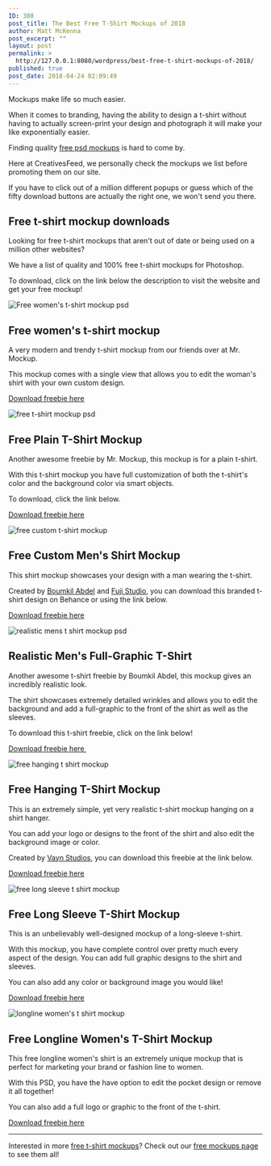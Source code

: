 ```yaml
---
ID: 380
post_title: The Best Free T-Shirt Mockups of 2018
author: Matt McKenna
post_excerpt: ""
layout: post
permalink: >
  http://127.0.0.1:8080/wordpress/best-free-t-shirt-mockups-of-2018/
published: true
post_date: 2018-04-24 02:09:49
---
```

Mockups make life so much easier.

When it comes to branding, having the ability to design a t-shirt without having to actually screen-print your design and photograph it will make your like exponentially easier.

Finding quality <a href="http://127.0.0.1:8080/wordpress/free-mockups/">free psd mockups</a> is hard to come by.

Here at CreativesFeed, we personally check the mockups we list before promoting them on our site.

If you have to click out of a million different popups or guess which of the fifty download buttons are actually the right one, we won't send you there.
<h2>Free t-shirt mockup downloads</h2>
Looking for free t-shirt mockups that aren't out of date or being used on a million other websites?

We have a list of quality and 100% free t-shirt mockups for Photoshop.

To download, click on the link below the description to visit the website and get your free mockup!

<img src="http://127.0.0.1:8080/wordpress/wp-content/uploads/2018/04/free-womens-t-shirt-mockup.jpg" alt="Free women's t-shirt mockup psd" class="" />
<h2><strong>Free women's t-shirt mockup</strong></h2>
A very modern and trendy t-shirt mockup from our friends over at Mr. Mockup.

This mockup comes with a single view that allows you to edit the woman's shirt with your own custom design.

<a href="https://mrmockup.com/psd-mockups/women-t-shirt-mockup/" target="_blank" rel="noopener">Download freebie here</a>

<img src="http://127.0.0.1:8080/wordpress/wp-content/uploads/2018/04/free-t-shirt-mockup-psd-design.jpg" alt="free t-shirt mockup psd" class="" />
<h2><strong>Free Plain T-Shirt Mockup</strong></h2>
Another awesome freebie by Mr. Mockup, this mockup is for a plain t-shirt.

With this t-shirt mockup you have full customization of both the t-shirt's color and the background color via smart objects.

To download, click the link below.

<a href="https://mrmockup.com/psd-mockups/t-shirt-mockup-psd/" target="_blank" rel="noopener">Download freebie here</a>

<img src="http://127.0.0.1:8080/wordpress/wp-content/uploads/2018/04/free-custom-t-shirt-mockup.gif" alt="free custom t-shirt mockup" class="" />
<h2><strong>Free Custom Men's Shirt Mockup</strong></h2>
This shirt mockup showcases your design with a man wearing the t-shirt.

Created by <a href="https://www.behance.net/Boumkil">Boumkil Abdel</a> and <a href="https://www.behance.net/sparxe_x5bdb6">Fuji Studio</a>, you can download this branded t-shirt design on Behance or using the link below.

<a href="https://www.behance.net/gallery/59547941/Free-T-Shirt-Mockup" target="_blank" rel="noopener">Download freebie here</a>

<img src="http://127.0.0.1:8080/wordpress/wp-content/uploads/2018/04/realistic-mens-t-shirt-mockup.jpg" alt="realistic mens t shirt mockup psd" class="" />
<h2><strong>Realistic Men's Full-Graphic T-Shirt</strong></h2>
Another awesome t-shirt freebie by Boumkil Abdel, this mockup gives an incredibly realistic look.

The shirt showcases extremely detailed wrinkles and allows you to edit the background and add a full-graphic to the front of the shirt as well as the sleeves.

To download this t-shirt freebie, click on the link below!

<a href="https://www.behance.net/gallery/62593115/Free-Clean-T-shirt-Mockup" target="_blank" rel="noopener">Download freebie here </a>

<img src="http://127.0.0.1:8080/wordpress/wp-content/uploads/2018/04/plain-hanging-t-shirt-mockup.jpg" alt="free hanging t shirt mockup" class="" />
<h2>Free Hanging T-Shirt Mockup</h2>
This is an extremely simple, yet very realistic t-shirt mockup hanging on a shirt hanger.

You can add your logo or designs to the front of the shirt and also edit the background image or color.

Created by <a href="https://www.behance.net/vaynstudios">Vayn Studios</a>, you can download this freebie at the link below.

<a href="https://www.graphicpear.com/white-realistic-t-shirt-mockup/" target="_blank" rel="noopener">Download freebie here</a>

<img src="http://127.0.0.1:8080/wordpress/wp-content/uploads/2018/04/awesome-long-sleeve-t-shirt-mockup.jpg" alt="free long sleeve t shirt mockup" class="" />
<h2>Free Long Sleeve T-Shirt Mockup</h2>
This is an unbelievably well-designed mockup of a long-sleeve t-shirt.

With this mockup, you have complete control over pretty much every aspect of the design. You can add full graphic designs to the shirt and sleeves.

You can also add any color or background image you would like!

<a href="http://www.michaelhoss.com/blog/free-longsleeve-t-shirt-mockup" target="_blank" rel="noopener">Download freebie here</a>

<img src="http://127.0.0.1:8080/wordpress/wp-content/uploads/2018/04/free-longline-womens-t-shirt-mockup.jpg" alt="longline women's t shirt mockup" class="" />
<h2><strong>Free Longline Women's T-Shirt Mockup</strong></h2>
This free longline women's shirt is an extremely unique mockup that is perfect for marketing your brand or fashion line to women.

With this PSD, you have the have option to edit the pocket design or remove it all together!

You can also add a full logo or graphic to the front of the t-shirt.

<a href="http://www.michaelhoss.com/blog/free-longline-t-shirt-mockup" target="_blank" rel="noopener">Download freebie here</a>

<hr />

<a href="http://www.michaelhoss.com/blog/free-longline-t-shirt-mockup" target="_blank" rel="noopener"></a>

Interested in more <a href="http://127.0.0.1:8080/wordpress/free-mockups/clothing/">free t-shirt mockups</a>? Check out our <a href="http://127.0.0.1:8080/wordpress/free-mockups/">free mockups page</a> to see them all!
